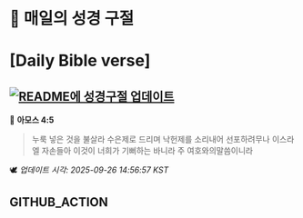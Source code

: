# 🙏 매일의 성경 구절
# [Daily Bible verse]
## [![README에 성경구절 업데이트](https://github.com/DONGSUKA/first_test/actions/workflows/update-readme-bible.yml/badge.svg)](https://github.com/DONGSUKA/first_test/actions/workflows/update-readme-bible.yml)
<!-- START_BIBLE_VERSE -->
📖 **아모스 4:5**
> 누룩 넣은 것을 불살라 수은제로 드리며 낙헌제를 소리내어 선포하려무나 이스라엘 자손들아 이것이 너희가 기뻐하는 바니라 주 여호와의말씀이니라

🕊️ _업데이트 시각: 2025-09-26 14:56:57 KST_
  <!-- END_BIBLE_VERSE -->
## GITHUB_ACTION
